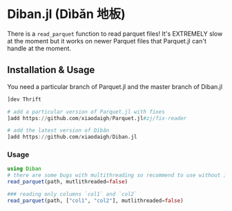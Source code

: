 # Diban.jl (Dìbǎn 地板)

There is a `read_parquet` function to read parquet files! It's EXTREMELY slow at the moment but it works on newer Parquet files that Parquet.jl can't handle at the moment.

## Installation & Usage

You need a particular branch of Parquet.jl and the master branch of Diban.jl

```julia
]dev Thrift

# add a particular version of Parquet.jl with fixes
]add https://github.com/xiaodaigh/Parquet.jl#zj/fix-reader

# add the latest version of Dìbǎn
]add https://github.com/xiaodaigh/Diban.jl
```

### Usage
```julia
using Diban
# there are some bugs with multithreading so recommend to use without it for now
read_parquet(path, mutlithreaded=false)

### reading only columns `col1` and `col2`
read_parquet(path, ["col1", "col2"], mutlithreaded=false)
```
